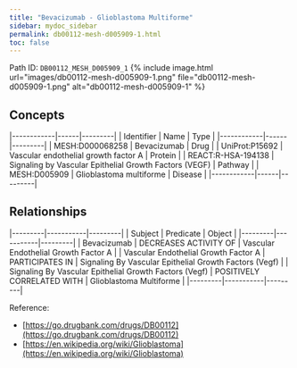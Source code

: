 ```yaml
---
title: "Bevacizumab - Glioblastoma Multiforme"
sidebar: mydoc_sidebar
permalink: db00112-mesh-d005909-1.html
toc: false 
---
```



Path ID: `DB00112_MESH_D005909_1`
{% include image.html url="images/db00112-mesh-d005909-1.png" file="db00112-mesh-d005909-1.png" alt="db00112-mesh-d005909-1" %}

## Concepts

|------------|------|---------|
| Identifier | Name | Type    |
|------------|------|---------|
| MESH:D000068258 | Bevacizumab | Drug |
| UniProt:P15692 | Vascular endothelial growth factor A | Protein |
| REACT:R-HSA-194138 | Signaling by Vascular Epithelial Growth Factors (VEGF) | Pathway |
| MESH:D005909 | Glioblastoma multiforme | Disease |
|------------|------|---------|

## Relationships

|---------|-----------|---------|
| Subject | Predicate | Object  |
|---------|-----------|---------|
| Bevacizumab | DECREASES ACTIVITY OF | Vascular Endothelial Growth Factor A |
| Vascular Endothelial Growth Factor A | PARTICIPATES IN | Signaling By Vascular Epithelial Growth Factors (Vegf) |
| Signaling By Vascular Epithelial Growth Factors (Vegf) | POSITIVELY CORRELATED WITH | Glioblastoma Multiforme |
|---------|-----------|---------|

Reference: 
  - [https://go.drugbank.com/drugs/DB00112](https://go.drugbank.com/drugs/DB00112)
  - [https://en.wikipedia.org/wiki/Glioblastoma](https://en.wikipedia.org/wiki/Glioblastoma)

